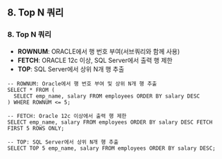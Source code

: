 ## 8. Top N 쿼리
### 8. Top N 쿼리
- **ROWNUM**: ORACLE에서 행 번호 부여(서브쿼리와 함께 사용)
- **FETCH**: ORACLE 12c 이상, SQL Server에서 출력 행 제한
- **TOP**: SQL Server에서 상위 N개 행 추출


```
-- ROWNUM: Oracle에서 행 번호 부여 및 상위 N개 행 추출
SELECT * FROM (
  SELECT emp_name, salary FROM employees ORDER BY salary DESC
) WHERE ROWNUM <= 5;

-- FETCH: Oracle 12c 이상에서 출력 행 제한
SELECT emp_name, salary FROM employees ORDER BY salary DESC FETCH FIRST 5 ROWS ONLY;

-- TOP: SQL Server에서 상위 N개 행 추출
SELECT TOP 5 emp_name, salary FROM employees ORDER BY salary DESC;
```